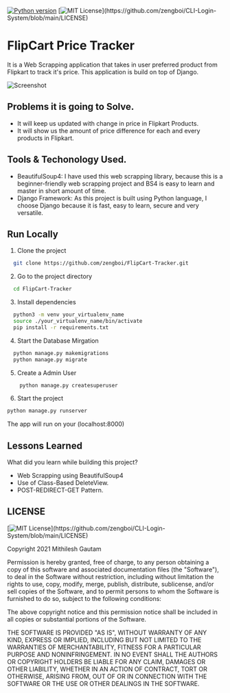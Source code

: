 [![Python version](https://img.shields.io/badge/Python-3.8-green?style=flat&logo=python)](https://docs.python.org/3.8/)
[![MIT License](https://img.shields.io/apm/l/atomic-design-ui.svg?)](https://github.com/zengboi/CLI-Login-System/blob/main/LICENSE)



# FlipCart Price Tracker

It is a Web Scrapping application that takes in user preferred product from Flipkart to track it's price. This application is build on top of Django.

![Screenshot](https://raw.githubusercontent.com/zengboi/FlipCart-Tracker/main/image.png)

## Problems it is going to Solve.
- It will keep us updated with change in price in Flipkart Products.
- It will show us the amount of price difference for each and every products in Flipkart.

## Tools & Techonology Used.
- BeautifulSoup4: I have used this web scrapping library, because this is a beginner-friendly web scrapping project and BS4 is easy to learn and master in short amount of time.
- Django Framework: As this project is built using Python language, I choose Django because it is fast, easy to learn, secure and very versatile.

## Run Locally

1. Clone the project

```bash
  git clone https://github.com/zengboi/FlipCart-Tracker.git
```

2. Go to the project directory

```bash
  cd FlipCart-Tracker
```

3. Install dependencies

```bash
  python3 -m venv your_virtualenv_name
  source ./your_virtualenv_name/bin/activate
  pip install -r requirements.txt

```

4. Start the Database Mirgation

```bash
  python manage.py makemigrations
  python manage.py migrate
```

5. Create a Admin User

```bash
    python manage.py createsuperuser
```

6. Start the project

```bash
python manage.py runserver
```
The app will run on your (localhost:8000)

## Lessons Learned

What did you learn while building this project?

- Web Scrapping using BeautifulSoup4
- Use of Class-Based DeleteView.
- POST-REDIRECT-GET Pattern.

## LICENSE

[![MIT License](https://img.shields.io/apm/l/atomic-design-ui.svg?)](https://github.com/zengboi/CLI-Login-System/blob/main/LICENSE)

Copyright 2021 Mithilesh Gautam

Permission is hereby granted, free of charge, to any person obtaining a copy
of this software and associated documentation files (the "Software"), to deal
in the Software without restriction, including without limitation the rights
to use, copy, modify, merge, publish, distribute, sublicense, and/or sell
copies of the Software, and to permit persons to whom the Software is
furnished to do so, subject to the following conditions:

The above copyright notice and this permission notice shall be included in all
copies or substantial portions of the Software.

THE SOFTWARE IS PROVIDED "AS IS", WITHOUT WARRANTY OF ANY KIND, EXPRESS OR
IMPLIED, INCLUDING BUT NOT LIMITED TO THE WARRANTIES OF MERCHANTABILITY,
FITNESS FOR A PARTICULAR PURPOSE AND NONINFRINGEMENT. IN NO EVENT SHALL THE
AUTHORS OR COPYRIGHT HOLDERS BE LIABLE FOR ANY CLAIM, DAMAGES OR OTHER
LIABILITY, WHETHER IN AN ACTION OF CONTRACT, TORT OR OTHERWISE, ARISING FROM,
OUT OF OR IN CONNECTION WITH THE SOFTWARE OR THE USE OR OTHER DEALINGS IN THE
SOFTWARE.